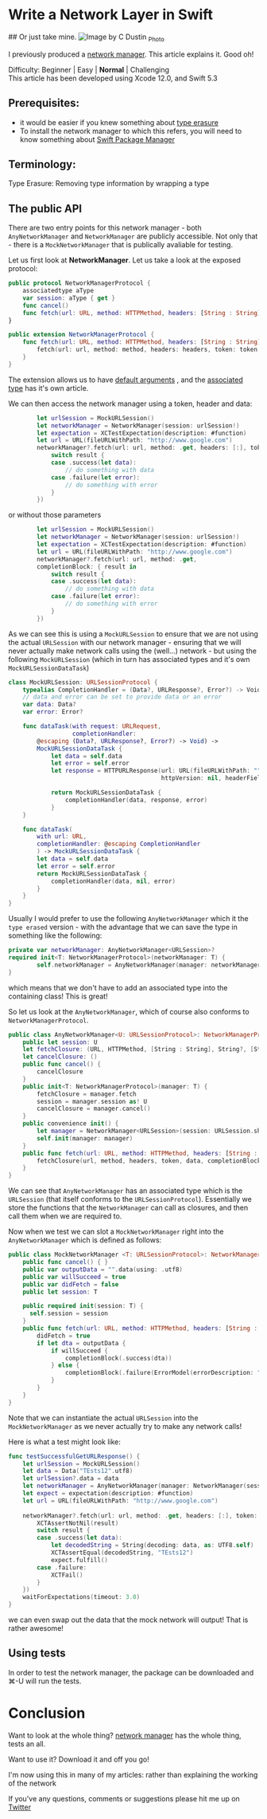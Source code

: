 # Write a Network Layer in Swift
## Or just take mine.
![Image by C Dustin](Images/photo-1569428034239-f9565e32e224.jpeg)
<sub>Photo <sub>

I previously produced a [network manager](https://github.com/stevencurtis/NetworkManager). This article explains it. Good oh!

Difficulty: Beginner | Easy | **Normal** | Challenging<br/>
This article has been developed using Xcode 12.0, and Swift 5.3

## Prerequisites:
- it would be easier if you knew something about [type erasure](https://github.com/stevencurtis/SwiftCoding/tree/master/TypeErasure)
- To install the network manager to which this refers, you will need to know something about [Swift Package Manager](https://github.com/stevencurtis/SwiftCoding/tree/master/AlamofireNetworking)

## Terminology:
Type Erasure: Removing type information by wrapping a type

## The public API
There are two entry points for this network manager - both `AnyNetworkManager` and `NetworkManager` are publicly accessible.  Not only that - there is a `MockNetworkManager` that is publically avaliable for testing.

Let us first look at **NetworkManager**. Let us take a look at the exposed protocol:

```swift
public protocol NetworkManagerProtocol {
    associatedtype aType
    var session: aType { get }
    func cancel()
    func fetch(url: URL, method: HTTPMethod, headers: [String : String], token: String?, data: [String: Any]?, completionBlock: @escaping (Result<Data, Error>) -> Void)
}

public extension NetworkManagerProtocol {
    func fetch(url: URL, method: HTTPMethod, headers: [String : String] = [:], token: String? = nil, data: [String: Any]? = nil, completionBlock: @escaping (Result<Data, Error>) -> Void) {
        fetch(url: url, method: method, headers: headers, token: token, data: data, completionBlock: completionBlock)
    }
}
```

The extension allows us to have [default arguments](https://medium.com/@stevenpcurtis.sc/overcoming-default-arguments-in-a-protocol-27427b9ed275) , and the [associated type](https://medium.com/@stevenpcurtis.sc/protocols-with-associated-types-in-swift-eec850af3c02) has it's own article.

We can then access the network manager using a token, header and data:
```swift
        let urlSession = MockURLSession()
        let networkManager = NetworkManager(session: urlSession!)
        let expectation = XCTestExpectation(description: #function)
        let url = URL(fileURLWithPath: "http://www.google.com")
        networkManager?.fetch(url: url, method: .get, headers: [:], token: nil, data: nil, completionBlock: { result in
            switch result {
            case .success(let data):
                // do something with data
            case .failure(let error):
                // do something with error
            }
        })
```

or without  those parameters

```swift
        let urlSession = MockURLSession()
        let networkManager = NetworkManager(session: urlSession!)
        let expectation = XCTestExpectation(description: #function)
        let url = URL(fileURLWithPath: "http://www.google.com")
        networkManager?.fetch(url: url, method: .get, 
        completionBlock: { result in
            switch result {
            case .success(let data):
                // do something with data
            case .failure(let error):
                // do something with error
            }
        })
```

As we can see this is using a `MockURLSession` to ensure that we are not using the actual `URLSession` with our network manager - ensuring that we will never actually make network calls using the (well...) network - but using the following `MockURLSession` (which in turn has associated types and it's own `MockURLSessionDataTask`)

```swift
class MockURLSession: URLSessionProtocol {
    typealias CompletionHandler = (Data?, URLResponse?, Error?) -> Void
    // data and error can be set to provide data or an error
    var data: Data?
    var error: Error?

    func dataTask(with request: URLRequest,
                  completionHandler:
        @escaping (Data?, URLResponse?, Error?) -> Void) ->
        MockURLSessionDataTask {
            let data = self.data
            let error = self.error
            let response = HTTPURLResponse(url: URL(fileURLWithPath: ""), statusCode: 200,
                                           httpVersion: nil, headerFields: nil)!

            return MockURLSessionDataTask {
                completionHandler(data, response, error)
            }
    }

    func dataTask(
        with url: URL,
        completionHandler: @escaping CompletionHandler
        ) -> MockURLSessionDataTask {
        let data = self.data
        let error = self.error
        return MockURLSessionDataTask {
            completionHandler(data, nil, error)
        }
    }
}
```

Usually I would prefer to use the following `AnyNetworkManager` which it the `type erased` version - with the advantage that we can save the type in something like the following:

```swift
private var networkManager: AnyNetworkManager<URLSession>?
required init<T: NetworkManagerProtocol>(networkManager: T) {
        self.networkManager = AnyNetworkManager(manager: networkManager)
}
```

which means that we don't have to add an associated type into the containing class! This is great!

So let us look at the `AnyNetworkManager`, which of course also conforms to `NetworkManagerProtocol`.

```swift
public class AnyNetworkManager<U: URLSessionProtocol>: NetworkManagerProtocol {
    public let session: U
    let fetchClosure: (URL, HTTPMethod, [String : String], String?, [String : Any]?, @escaping (Result<Data, Error>) -> Void) -> ()
    let cancelClosure: ()
    public func cancel() {
        cancelClosure
    }
    public init<T: NetworkManagerProtocol>(manager: T) {
        fetchClosure = manager.fetch
        session = manager.session as! U
        cancelClosure = manager.cancel()
    }
    public convenience init() {
        let manager = NetworkManager<URLSession>(session: URLSession.shared)
        self.init(manager: manager)
    }
    public func fetch(url: URL, method: HTTPMethod, headers: [String : String] = [:], token: String? = nil, data: [String: Any]? = nil, completionBlock: @escaping (Result<Data, Error>) -> Void) {
        fetchClosure(url, method, headers, token, data, completionBlock)
    }
}
```

We can see that `AnyNetworkManager` has an associated type which is the `URLSession` (that itself conforms to the `URLSessionProtocol`). Essentially we store the functions that the `NetworkManager` can call as closures, and then call them when we are required to.

Now when we test we can slot a `MockNetworkManager` right into the `AnyNetworkManager` which is defined as follows:

```swift
public class MockNetworkManager <T: URLSessionProtocol>: NetworkManagerProtocol {
    public func cancel() { }
    public var outputData = "".data(using: .utf8)
    public var willSucceed = true
    public var didFetch = false
    public let session: T

    public required init(session: T) {
      self.session = session
    }
    public func fetch(url: URL, method: HTTPMethod, headers: [String : String], token: String?, data: [String : Any]?, completionBlock: @escaping (Result<Data, Error>) -> Void) {
        didFetch = true
        if let dta = outputData {
            if willSucceed {
                completionBlock(.success(dta))
            } else {
                completionBlock(.failure(ErrorModel(errorDescription: "Error from Mock HTTPManager")))
            }
        }
    }
}
```

Note that we can instantiate the actual `URLSession` into the `MockNetworkManager` as we never actually try to make any network calls!

Here is what a test might look like:

```swift
func testSuccessfulGetURLResponse() {
    let urlSession = MockURLSession()
    let data = Data("TEsts12".utf8)
    let urlSession?.data = data
    let networkManager = AnyNetworkManager(manager: NetworkManager(session: urlSession!))
    let expect = expectation(description: #function)
    let url = URL(fileURLWithPath: "http://www.google.com")
    
    networkManager?.fetch(url: url, method: .get, headers: [:], token: nil, data: nil, completionBlock: { result in
        XCTAssertNotNil(result)
        switch result {
        case .success(let data):
            let decodedString = String(decoding: data, as: UTF8.self)
            XCTAssertEqual(decodedString, "TEsts12")
            expect.fulfill()
        case .failure:
            XCTFail()
        }
    })
    waitForExpectations(timeout: 3.0)
}
```
we can even swap out the data that the mock network will output! That is rather awesome!

## Using tests
In order to test the network manager, the package can be downloaded and ⌘-U will run the tests.

# Conclusion
Want to look at the whole thing? [network manager](https://github.com/stevencurtis/NetworkManager) has the whole thing, tests an all.

Want to use it? Download it and off you go!

I'm now using this in many of my articles: rather than explaining the working of the network 
 
 If you've any questions, comments or suggestions please hit me up on [Twitter](https://twitter.com/stevenpcurtis) 